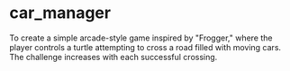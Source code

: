# car_manager
To create a simple arcade-style game inspired by "Frogger," where the player controls a turtle attempting to cross a road filled with moving cars. The challenge increases with each successful crossing.
